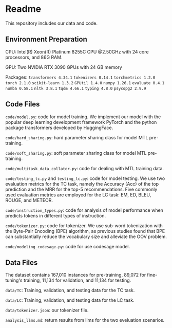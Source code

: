 # Readme
This repository includes our data and code.

## Environment Preparation

CPU: Intel(R) Xeon(R) Platinum 8255C CPU @2.50GHz with 24 core processors, and 86G RAM.

GPU: Two NVIDIA RTX 3090 GPUs with 24 GB memory

Packages: 
`transformers 4.34.1`
`tokenizers 0.14.1`
`torchmetrics 1.2.0`
`torch 2.1.0`
`scikit-learn 1.3.2`
`GPUtil 1.4.0`
`numpy 1.26.1`
`evaluate 0.4.1`
`numba 0.58.1`
`nltk 3.8.1`
`tqdm 4.66.1`
`typing 4.8.0`
`psycopg2 2.9.9`

## Code Files
`code/model.py`: code for model training. We implement our model with the popular deep learning development framework PyTorch and the python package transformers developed by HuggingFace. 

`code/hard_sharing.py`: hard parameter sharing class for model MTL pre-training.

`code/soft_sharing.py`: soft parameter sharing class for model MTL pre-training.

`code/multitask_data_collator.py`: code for dealing with MTL training data.

`code/testing_tc.py` and `testing_lc.py`: code for model testing. We use two evaluation metrics for the TC task, namely the Accuracy (Acc) of the top prediction and the
MRR for the top-5 recommendations. Five commonly used evaluation metrics are employed for the LC task: EM, ED, BLEU, ROUGE, and METEOR.

`code/instruction_types.py`: code for analysis of model performance when predicts tokens in different types of instruction. 

`code/tokenizer.py`: code for tokenizer.  We use sub-word tokenization with the Byte-Pair Encoding (BPE) algorithm, as previous studies found that BPE can substantially reduce the vocabulary size
and alleviate the OOV problem.

`code/modeling_codesage.py`: code for use codesage model.


## Data Files
The dataset contains 167,010 instances for pre-training,  89,072 for fine-tuning's training, 11,134 for validation, and 11,134 for testing. 

`data/TC`: Training, validation, and testing data for the TC task.

`data/LC`: Training, validation, and testing data for the LC task.

`data/tokenizer.json`: our tokenizer file.

`analysis_llms.md`: return results from llms for the two eveluation scenarios.
